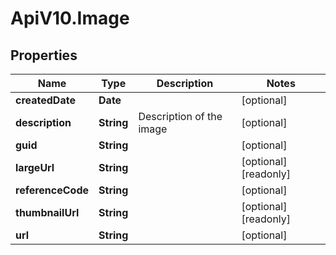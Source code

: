 # ApiV10.Image

## Properties

Name | Type | Description | Notes
------------ | ------------- | ------------- | -------------
**createdDate** | **Date** |  | [optional] 
**description** | **String** | Description of the image | [optional] 
**guid** | **String** |  | [optional] 
**largeUrl** | **String** |  | [optional] [readonly] 
**referenceCode** | **String** |  | [optional] 
**thumbnailUrl** | **String** |  | [optional] [readonly] 
**url** | **String** |  | [optional] 


